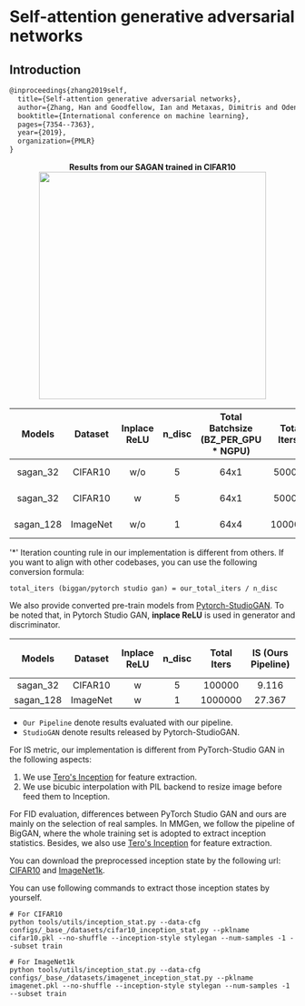 # Self-attention generative adversarial networks

## Introduction
<!-- [ALGORITHM] -->
```latex
@inproceedings{zhang2019self,
  title={Self-attention generative adversarial networks},
  author={Zhang, Han and Goodfellow, Ian and Metaxas, Dimitris and Odena, Augustus},
  booktitle={International conference on machine learning},
  pages={7354--7363},
  year={2019},
  organization={PMLR}
}
```
<div align="center">
  <b> Results from our SAGAN trained in CIFAR10</b>
  <br/>
  <img src="https://user-images.githubusercontent.com/28132635/127619657-67f2e62d-52e4-43d2-931f-6d0e6e019813.png" width="400"/>
</div>

|  Models   | Dataset  | Inplace ReLU | n_disc | Total Batchsize (BZ_PER_GPU \* NGPU) | Total Iters* |                                                                               Best IS (Iter)                                                                                |                                                                               Best FID (Iter)                                                                                |                                                                       Config                                                                        |                                                                               Log                                                                               |
| :-------: | :------: | :----------: | :----: | :----------------------------------: | :----------: | :-------------------------------------------------------------------------------------------------------------------------------------------------------------------------: | :--------------------------------------------------------------------------------------------------------------------------------------------------------------------------: | :-------------------------------------------------------------------------------------------------------------------------------------------------: | :-------------------------------------------------------------------------------------------------------------------------------------------------------------: |
| sagan_32  | CIFAR10  |     w/o      |   5    |                 64x1                 |    500000    |        [ 9.3217 (400000) ](https://download.openmmlab.com/mmgen/sagan/sagan_cifar10_32_lr2e-4_ndisc5_b64x1_woReUinplace_is-iter400000_20210730_125743-4008a9ca.pth)         |        [ 9.4252 (480000) ](https://download.openmmlab.com/mmgen/sagan/sagan_cifar10_32_lr2e-4_ndisc5_b64x1_woReUinplace_fid-iter480000_20210730_125449-d50568a4.pth )        |        [config](https://github.com/open-mmlab/mmgeneration/tree/master/configs/sagan/sagan_32_woReLUinplace_cifar10_b64x1_lr-2e-4_ndisc5.py)        |       [Log](https://download.openmmlab.com/mmgen/sagan/sagan_cifar10_32_lr2e-4_ndisc5_b64x1_woReUinplace_20210730_125449_fid-d50568a4_is-04008a9ca.json)        |
| sagan_32  | CIFAR10  |      w       |   5    |                 64x1                 |    500000    |        [ 9.2286 (380000) ](https://download.openmmlab.com/mmgen/sagan/sagan_cifar10_32_lr2e-4_ndisc5_b64x1_wReLUinplace_is-iter380000_20210730_124937-c77b4d25.pth)         |        [ 10.7781 (460000) ](https://download.openmmlab.com/mmgen/sagan/sagan_cifar10_32_lr2e-4_ndisc5_b64x1_wReLUinplace_fid-iter460000_20210730_125155-cbefb354.pth)        |        [config](https://github.com/open-mmlab/mmgeneration/tree/master/configs/sagan/sagan_32_wReLUinplace_cifar10_b64x1_lr-2e-4_ndisc5.py)         |        [Log](https://download.openmmlab.com/mmgen/sagan/sagan_cifar10_32_lr2e-4_ndisc5_b64x1_wReLUinplace_20210730_125155_fid-cbefb354_is-c77b4d25.json)        |
| sagan_128 | ImageNet |     w/o      |   1    |                 64x4                 |   1000000    | [ 31.5938 (980000) ](https://download.openmmlab.com/mmgen/sagan/sagan_imagenet1k_128_Glr1e-4_Dlr4e-4_ndisc1_b32x4_woReLUinplace_is-iter980000_20210730_163140-cfbebfc6.pth) | [ 34.7838 (950000) ](https://download.openmmlab.com/mmgen/sagan/sagan_imagenet1k_128_Glr1e-4_Dlr4e-4_ndisc1_b32x4_woReLUinplace_fid-iter950000_20210730_163431-d7916963.pth) | [config](https://github.com/open-mmlab/mmgeneration/tree/master/configs/sagan/sagan_128_woReLUinplace_imagenet1k_b64x4_Glr-1e-4_Dlr-4e-4_ndisc1.py) | [Log](https://download.openmmlab.com/mmgen/sagan/sagan_imagenet1k_128_Glr1e-4_Dlr4e-4_ndisc1_b32x4_woReLUinplace_20210730_163431_fid-d7916963_is-cfbebfc6.json) |

'\*' Iteration counting rule in our implementation is different from others. If you want to align with other codebases, you can use the following conversion formula:
```
total_iters (biggan/pytorch studio gan) = our_total_iters / n_disc
```

We also provide converted pre-train models from [Pytorch-StudioGAN](https://github.com/POSTECH-CVLab/PyTorch-StudioGAN).
To be noted that, in Pytorch Studio GAN, **inplace ReLU** is used in generator and discriminator.

|  Models   | Dataset  | Inplace ReLU | n_disc | Total Iters | IS (Ours Pipeline) | FID (Ours Pipeline) | IS (StudioGAN) | FID (StudioGAN) |                                                          Download                                                           |                                Original Download link                                |
| :-------: | :------: | :----------: | :----: | :---------: | :----------------: | :-----------------: | :----------: | :-----------: | :-------------------------------------------------------------------------------------------------------------------------: | :----------------------------------------------------------------------------------: |
| sagan_32  | CIFAR10  |      w       |   5    |   100000    |       9.116        |       10.2011       |    8.680     |    14.009     |   [Download](https://download.openmmlab.com/mmgen/sagan/sagan_32_cifar10_convert-studio-rgb_20210730_153321-080da7e2.pth)   | [Download](https://drive.google.com/drive/folders/1FA8hcz4MB8-hgTwLuDA0ZUfr8slud5P_) |
| sagan_128 | ImageNet |      w       |   1    |   1000000   |       27.367       |       40.1162       |    29.848    |    34.726     | [Download](https://download.openmmlab.com/mmgen/sagan/sagan_128_imagenet1k_convert-studio-rgb_20210730_153357-eddb0d1d.pth) | [Download](https://drive.google.com/drive/folders/1ZYaqeeumDgxOPDhRR5QLeLFIpgBJ9S6B) |


* `Our Pipeline` denote results evaluated with our pipeline.
* `StudioGAN` denote results released by Pytorch-StudioGAN.

For IS metric, our implementation is different from PyTorch-Studio GAN in the following aspects:
1. We use [Tero's Inception](https://nvlabs-fi-cdn.nvidia.com/stylegan2-ada-pytorch/pretrained/metrics/inception-2015-12-05.pt) for feature extraction.
2. We use bicubic interpolation with PIL backend to resize image before feed them to Inception.

For FID evaluation, differences between PyTorch Studio GAN and ours are mainly on the selection of real samples. In MMGen, we follow the pipeline of BigGAN, where the whole training set is adopted to extract inception statistics. Besides, we also use [Tero's Inception](https://nvlabs-fi-cdn.nvidia.com/stylegan2-ada-pytorch/pretrained/metrics/inception-2015-12-05.pt) for feature extraction.

You can download the preprocessed inception state by the following url: [CIFAR10](https://download.openmmlab.com/mmgen/evaluation/fid_inception_pkl/cifar10.pkl) and [ImageNet1k](https://download.openmmlab.com/mmgen/evaluation/fid_inception_pkl/imagenet.pkl).

You can use following commands to extract those inception states by yourself.
```
# For CIFAR10
python tools/utils/inception_stat.py --data-cfg configs/_base_/datasets/cifar10_inception_stat.py --pklname cifar10.pkl --no-shuffle --inception-style stylegan --num-samples -1 --subset train

# For ImageNet1k
python tools/utils/inception_stat.py --data-cfg configs/_base_/datasets/imagenet_inception_stat.py --pklname imagenet.pkl --no-shuffle --inception-style stylegan --num-samples -1 --subset train
```
